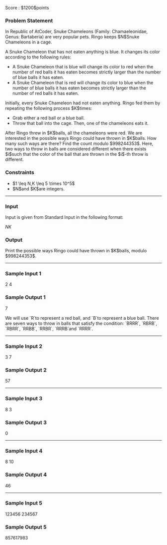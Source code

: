 
<div>

<span>

<span>

<p>
Score : $1200$points
</p>

<div>

<section>

### **Problem Statement**

<p>
In Republic of AtCoder, Snuke Chameleons (Family: Chamaeleonidae, Genus: Bartaberia) are very popular pets.
Ringo keeps $N$Snuke Chameleons in a cage.
</p>

<p>
A Snuke Chameleon that has not eaten anything is blue. It changes its color according to the following rules:
</p>

<ul>

<li>
A Snuke Chameleon that is blue will change its color to red when the number of red balls it has eaten becomes strictly larger than the number of blue balls it has eaten.
</li>

<li>
A Snuke Chameleon that is red will change its color to blue when the number of blue balls it has eaten becomes strictly larger than the number of red balls it has eaten.
</li>

</ul>

<p>
Initially, every Snuke Chameleon had not eaten anything. Ringo fed them by repeating the following process $K$times:
</p>

<ul>

<li>
Grab either a red ball or a blue ball.
</li>

<li>
Throw that ball into the cage. Then, one of the chameleons eats it.
</li>

</ul>

<p>
After Ringo threw in $K$balls, all the chameleons were red. We are interested in the possible ways Ringo could have thrown in $K$balls. How many such ways are there? Find the count modulo $998244353$. Here, two ways to throw in balls are considered different when there exists $i$such that the color of the ball that are thrown in the $i$-th throw is different.
</p>

</section>

</div>

<div>

<section>

### **Constraints**

<ul>

<li>
$1 \leq N,K \leq 5 \times 10^5$
</li>

<li>
$N$and $K$are integers.
</li>

</ul>

</section>

</div>

---

<div>

<div>

<section>

### **Input**

<p>
Input is given from Standard Input in the following format:
</p>

<div>

$N$$K$
</div>

</section>

</div>

<div>

<section>

### **Output**

<p>
Print the possible ways Ringo could have thrown in $K$balls, modulo $998244353$.
</p>

</section>

</div>

</div>

---

<div>

<section>

### **Sample Input 1**

<div>

2 4

</div>

</section>

</div>

<div>

<section>

### **Sample Output 1**

<div>

7

</div>

<p>
We will use `R`to represent a red ball, and `B`to represent a blue ball. There are seven ways to throw in balls that satisfy the condition: `BRRR`, `RBRB`, `RBRR`, `RRBB`, `RRBR`, `RRRB`and `RRRR`.
</p>

</section>

</div>

---

<div>

<section>

### **Sample Input 2**

<div>

3 7

</div>

</section>

</div>

<div>

<section>

### **Sample Output 2**

<div>

57

</div>

</section>

</div>

---

<div>

<section>

### **Sample Input 3**

<div>

8 3

</div>

</section>

</div>

<div>

<section>

### **Sample Output 3**

<div>

0

</div>

</section>

</div>

---

<div>

<section>

### **Sample Input 4**

<div>

8 10

</div>

</section>

</div>

<div>

<section>

### **Sample Output 4**

<div>

46

</div>

</section>

</div>

---

<div>

<section>

### **Sample Input 5**

<div>

123456 234567

</div>

</section>

</div>

<div>

<section>

### **Sample Output 5**

<div>

857617983

</div>

</section>

</div>

</span>

</span>

</div>
